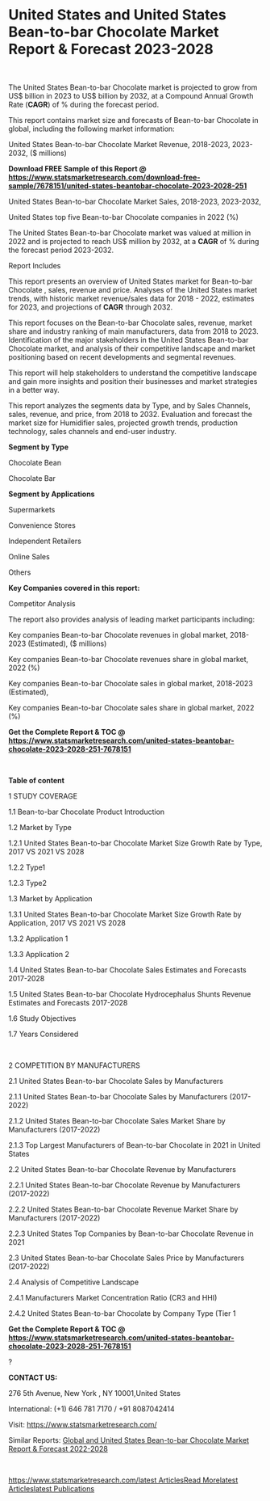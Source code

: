 <h1>United States and United States Bean-to-bar Chocolate Market Report & Forecast 2023-2028</h1><br/><p>The United States Bean-to-bar Chocolate market is projected to grow from US$ billion in 2023 to US$ billion by 2032, at a Compound Annual Growth Rate (<strong>CAGR</strong>) of % during the forecast period.</p>
 
 
 
 <p>This report contains market size and forecasts of Bean-to-bar Chocolate in global, including the following market information:</p>
 
 
 
 <p>United States Bean-to-bar Chocolate Market Revenue, 2018-2023, 2023-2032, ($ millions)</p>
 
 
 
 <p><strong>Download FREE Sample of this Report @ <a href="https://www.statsmarketresearch.com/download-free-sample/7678151/united-states-beantobar-chocolate-2023-2028-251">https://www.statsmarketresearch.com/download-free-sample/7678151/united-states-beantobar-chocolate-2023-2028-251</a></strong></p>
 
 
 
 <p>United States Bean-to-bar Chocolate Market Sales, 2018-2023, 2023-2032,</p>
 
 
 
 <p>United States top five Bean-to-bar Chocolate companies in 2022 (%)</p>
 
 
 
 <p>The United States Bean-to-bar Chocolate market was valued at million in 2022 and is projected to reach US$ million by 2032, at a <strong>CAGR</strong> of % during the forecast period 2023-2032.</p>
 
 
 
 <p>Report Includes</p>
 
 
 
 <p>This report presents an overview of United States market for Bean-to-bar Chocolate , sales, revenue and price. Analyses of the United States market trends, with historic market revenue/sales data for 2018 - 2022, estimates for 2023, and projections of <strong>CAGR</strong> through 2032.</p>
 
 
 
 <p>This report focuses on the Bean-to-bar Chocolate sales, revenue, market share and industry ranking of main manufacturers, data from 2018 to 2023. Identification of the major stakeholders in the United States Bean-to-bar Chocolate market, and analysis of their competitive landscape and market positioning based on recent developments and segmental revenues.</p>
 
 
 
 <p>This report will help stakeholders to understand the competitive landscape and gain more insights and position their businesses and market strategies in a better way.</p>
 
 
 
 <p>This report analyzes the segments data by Type, and by Sales Channels, sales, revenue, and price, from 2018 to 2032. Evaluation and forecast the market size for Humidifier sales, projected growth trends, production technology, sales channels and end-user industry.</p>
 
 
 
 <p><strong>Segment by Type</strong></p>
 
 
 
 <p>Chocolate Bean</p>
 
 
 
 <p>Chocolate Bar</p>
 
 
 
 <p><strong>Segment <strong><strong>by Applications</strong></strong></strong></p>
 
 
 
 <p>Supermarkets</p>
 
 
 
 <p>Convenience Stores</p>
 
 
 
 <p>Independent Retailers</p>
 
 
 
 <p>Online Sales</p>
 
 
 
 <p>Others</p>
 
 
 
 <p><strong>Key Companies covered in this report:</strong></p>
 
 
 
 <p>Competitor Analysis</p>
 
 
 
 <p>The report also provides analysis of leading market participants including:</p>
 
 
 
 <p>Key companies Bean-to-bar Chocolate revenues in global market, 2018-2023 (Estimated), ($ millions)</p>
 
 
 
 <p>Key companies Bean-to-bar Chocolate revenues share in global market, 2022 (%)</p>
 
 
 
 <p>Key companies Bean-to-bar Chocolate sales in global market, 2018-2023 (Estimated),</p>
 
 
 
 <p>Key companies Bean-to-bar Chocolate sales share in global market, 2022 (%)</p>
 
 
 
 <div><b>Get the Complete Report & TOC @ <a href="https://www.statsmarketresearch.com/united-states-beantobar-chocolate-2023-2028-251-7678151">https://www.statsmarketresearch.com/united-states-beantobar-chocolate-2023-2028-251-7678151</a></b></div>
 
 
 
 <p><br />
 
 <b>Table of content</b></p>
 
 
 
 <p>1 STUDY COVERAGE<br />
 
 1.1 Bean-to-bar Chocolate Product Introduction<br />
 
 1.2 Market by Type<br />
 
 1.2.1 United States Bean-to-bar Chocolate Market Size Growth Rate by Type, 2017 VS 2021 VS 2028<br />
 
 1.2.2 Type1<br />
 
 1.2.3 Type2<br />
 
 1.3 Market by Application<br />
 
 1.3.1 United States Bean-to-bar Chocolate Market Size Growth Rate by Application, 2017 VS 2021 VS 2028<br />
 
 1.3.2 Application 1<br />
 
 1.3.3 Application 2<br />
 
 1.4 United States Bean-to-bar Chocolate Sales Estimates and Forecasts 2017-2028<br />
 
 1.5 United States Bean-to-bar Chocolate Hydrocephalus Shunts Revenue Estimates and Forecasts 2017-2028<br />
 
 1.6 Study Objectives<br />
 
 1.7 Years Considered<br />
 
 <br />
 
 2 COMPETITION BY MANUFACTURERS<br />
 
 2.1 United States Bean-to-bar Chocolate Sales by Manufacturers<br />
 
 2.1.1 United States Bean-to-bar Chocolate Sales by Manufacturers (2017-2022)<br />
 
 2.1.2 United States Bean-to-bar Chocolate Sales Market Share by Manufacturers (2017-2022)<br />
 
 2.1.3 Top Largest Manufacturers of Bean-to-bar Chocolate in 2021 in United States<br />
 
 2.2 United States Bean-to-bar Chocolate Revenue by Manufacturers<br />
 
 2.2.1 United States Bean-to-bar Chocolate Revenue by Manufacturers (2017-2022)<br />
 
 2.2.2 United States Bean-to-bar Chocolate Revenue Market Share by Manufacturers (2017-2022)<br />
 
 2.2.3 United States Top Companies by Bean-to-bar Chocolate Revenue in 2021<br />
 
 2.3 United States Bean-to-bar Chocolate Sales Price by Manufacturers (2017-2022)<br />
 
 2.4 Analysis of Competitive Landscape<br />
 
 2.4.1 Manufacturers Market Concentration Ratio (CR3 and HHI)<br />
 
 2.4.2 United States Bean-to-bar Chocolate by Company Type (Tier 1</p>
 
 
 
 <div><b>Get the Complete Report & TOC @ <a href="https://www.statsmarketresearch.com/united-states-beantobar-chocolate-2023-2028-251-7678151">https://www.statsmarketresearch.com/united-states-beantobar-chocolate-2023-2028-251-7678151</a></b></div>
 
 
 
 <p>? </p>
 
 
 
 <p><b>CONTACT US:</b><br />
 
 276 5th Avenue, New York , NY 10001,United States<br />
 
 International: (+1) 646 781 7170 / +91 8087042414<br />
 
 Visit: <a href="https://www.statsmarketresearch.com/">https://www.statsmarketresearch.com/</a><br />
 
 Similar Reports: <a href="https://www.statsmarketresearch.com/united-states-beantobar-chocolate-2023-2028-251-7678151">Global and United States Bean-to-bar Chocolate Market Report & Forecast 2022-2028</a><br />
 
 <br />
 
 <a href="https://gyeongbokgung.com">https://www.statsmarketresearch.com/</a><a href="https://hallyeomaritime.com">latest Articles</a><a href="https://jingwansa.com">Read More</a><a href="https://nguoiviet.jp/">latest Articles</a><a href="https://www.intelmarketresearch.com/">latest Publications</a></p>